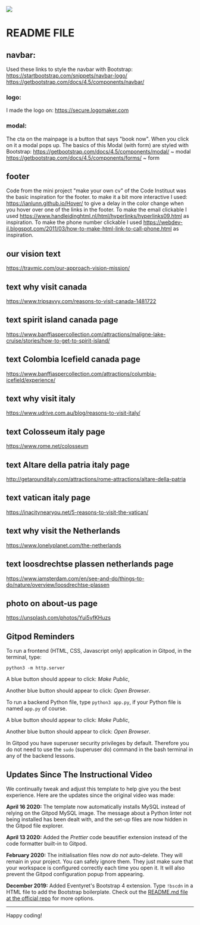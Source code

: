 <img src="assets/images/traveltips_log2_min.png" style="margin: 0;">

# README FILE

## navbar:

Used these links to style the navbar with Bootstrap:
https://startbootstrap.com/snippets/navbar-logo/
https://getbootstrap.com/docs/4.5/components/navbar/


### logo:

I made the logo on:
https://secure.logomaker.com

### modal:
The cta on the mainpage is a button that says "book now". When you click on it a modal pops up.
The basics of this Modal (with form) are styled with Bootstrap:
https://getbootstrap.com/docs/4.5/components/modal/ ~ modal
https://getbootstrap.com/docs/4.5/components/forms/ ~ form

## footer
Code from the mini project "make your own cv" of the Code Instituut was the basic inspiration for the footer.
to make it a bit more interactive I used:
https://ianlunn.github.io/Hover/ to give a delay in the color change when you hover over one of the links in the footer.
To make the email clickable I used https://www.handleidinghtml.nl/html/hyperlinks/hyperlinks09.html as inspiration.
To make the phone number clickable I used https://webdev-il.blogspot.com/2011/03/how-to-make-html-link-to-call-phone.html as inspiration.


## our vision text
https://travmic.com/our-approach-vision-mission/

## text why visit canada
https://www.tripsavvy.com/reasons-to-visit-canada-1481722 

## text spirit island canada page
https://www.banffjaspercollection.com/attractions/maligne-lake-cruise/stories/how-to-get-to-spirit-island/

## text Colombia Icefield canada page
https://www.banffjaspercollection.com/attractions/columbia-icefield/experience/ 


## text why visit italy
https://www.udrive.com.au/blog/reasons-to-visit-italy/

## text Colosseum italy page
https://www.rome.net/colosseum

## text Altare della patria italy page
http://getarounditaly.com/attractions/rome-attractions/altare-della-patria

## text vatican italy page
https://inacitynearyou.net/5-reasons-to-visit-the-vatican/

## text why visit the Netherlands
https://www.lonelyplanet.com/the-netherlands

## text loosdrechtse plassen netherlands page
https://www.iamsterdam.com/en/see-and-do/things-to-do/nature/overview/loosdrechtse-plassen

## photo on about-us page 
https://unsplash.com/photos/Yui5vfKHuzs

## Gitpod Reminders

To run a frontend (HTML, CSS, Javascript only) application in Gitpod, in the terminal, type:

`python3 -m http.server`

A blue button should appear to click: *Make Public*,

Another blue button should appear to click: *Open Browser*.

To run a backend Python file, type `python3 app.py`, if your Python file is named `app.py` of course.

A blue button should appear to click: *Make Public*,

Another blue button should appear to click: *Open Browser*.

In Gitpod you have superuser security privileges by default. Therefore you do not need to use the `sudo` (superuser do) command in the bash terminal in any of the backend lessons.

## Updates Since The Instructional Video

We continually tweak and adjust this template to help give you the best experience. Here are the updates since the original video was made:

**April 16 2020:** The template now automatically installs MySQL instead of relying on the Gitpod MySQL image. The message about a Python linter not being installed has been dealt with, and the set-up files are now hidden in the Gitpod file explorer.

**April 13 2020:** Added the _Prettier_ code beautifier extension instead of the code formatter built-in to Gitpod.

**February 2020:** The initialisation files now _do not_ auto-delete. They will remain in your project. You can safely ignore them. They just make sure that your workspace is configured correctly each time you open it. It will also prevent the Gitpod configuration popup from appearing.

**December 2019:** Added Eventyret's Bootstrap 4 extension. Type `!bscdn` in a HTML file to add the Bootstrap boilerplate. Check out the <a href="https://github.com/Eventyret/vscode-bcdn" target="_blank">README.md file at the official repo</a> for more options.

--------

Happy coding!
